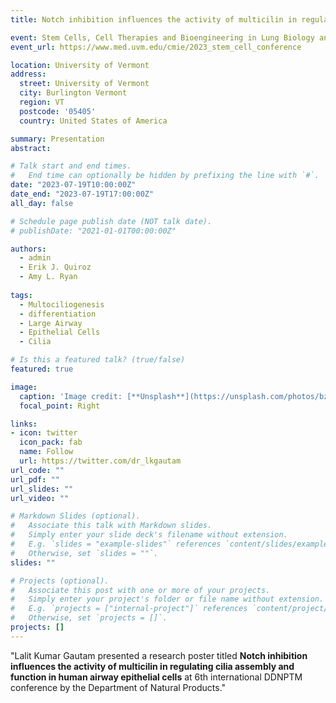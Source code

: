 ```yaml
---
title: Notch inhibition influences the activity of multicilin in regulating cilia assembly and function in human airway epithelial cells

event: Stem Cells, Cell Therapies and Bioengineering in Lung Biology and Diseases Conference
event_url: https://www.med.uvm.edu/cmie/2023_stem_cell_conference

location: University of Vermont
address:
  street: University of Vermont
  city: Burlington Vermont
  region: VT
  postcode: '05405'
  country: United States of America

summary: Presentation
abstract: 

# Talk start and end times.
#   End time can optionally be hidden by prefixing the line with `#`.
date: "2023-07-19T10:00:00Z"
date_end: "2023-07-19T17:00:00Z"
all_day: false

# Schedule page publish date (NOT talk date).
# publishDate: "2021-01-01T00:00:00Z"

authors:
  - admin
  - Erik J. Quiroz
  - Amy L. Ryan
  
tags:
  - Multociliogenesis
  - differentiation
  - Large Airway
  - Epithelial Cells
  - Cilia

# Is this a featured talk? (true/false)
featured: true

image:
  caption: 'Image credit: [**Unsplash**](https://unsplash.com/photos/bzdhc5b3Bxs)'
  focal_point: Right

links:
- icon: twitter
  icon_pack: fab
  name: Follow
  url: https://twitter.com/dr_lkgautam
url_code: ""
url_pdf: ""
url_slides: ""
url_video: ""

# Markdown Slides (optional).
#   Associate this talk with Markdown slides.
#   Simply enter your slide deck's filename without extension.
#   E.g. `slides = "example-slides"` references `content/slides/example-slides.md`.
#   Otherwise, set `slides = ""`.
slides: ""

# Projects (optional).
#   Associate this post with one or more of your projects.
#   Simply enter your project's folder or file name without extension.
#   E.g. `projects = ["internal-project"]` references `content/project/deep-learning/index.md`.
#   Otherwise, set `projects = []`.
projects: []
---
```


"Lalit Kumar Gautam presented a research poster titled **Notch inhibition influences the activity of multicilin in regulating cilia assembly and function in human airway epithelial cells** at 6th international DDNPTM conference by the Department of Natural Products."
